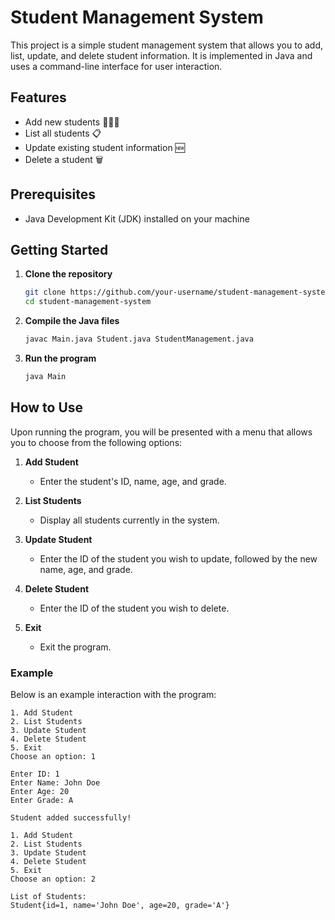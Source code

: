 # Student Management System 

This project is a simple student management system that allows you to add, list, update, and delete student information. It is implemented in Java and uses a command-line interface for user interaction.

## Features

- Add new students 👩🏻‍🎓
- List all students 📋
- Update existing student information 🆕
- Delete a student 🗑️

## Prerequisites

- Java Development Kit (JDK) installed on your machine

## Getting Started

1. **Clone the repository**

    ```sh
    git clone https://github.com/your-username/student-management-system.git
    cd student-management-system
    ```

2. **Compile the Java files**

    ```sh
    javac Main.java Student.java StudentManagement.java
    ```

3. **Run the program**

    ```sh
    java Main
    ```

## How to Use

Upon running the program, you will be presented with a menu that allows you to choose from the following options:

1. **Add Student**

    - Enter the student's ID, name, age, and grade.

2. **List Students**

    - Display all students currently in the system.

3. **Update Student**

    - Enter the ID of the student you wish to update, followed by the new name, age, and grade.

4. **Delete Student**

    - Enter the ID of the student you wish to delete.

5. **Exit**

    - Exit the program.

### Example

Below is an example interaction with the program:

```plaintext
1. Add Student
2. List Students
3. Update Student
4. Delete Student
5. Exit
Choose an option: 1

Enter ID: 1
Enter Name: John Doe
Enter Age: 20
Enter Grade: A

Student added successfully!

1. Add Student
2. List Students
3. Update Student
4. Delete Student
5. Exit
Choose an option: 2

List of Students:
Student{id=1, name='John Doe', age=20, grade='A'}

